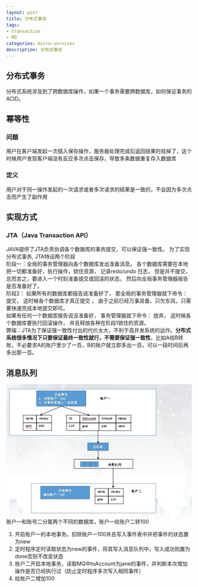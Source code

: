 ```yaml
---
layout: post
title: 分布式事务
tags:
- transaction
- MQ
categories: micro-services
description: 分布式事务
---
```

## 分布式事务
分布式系统涉及到了跨数据库操作，如果一个事务需要跨数据库，如何保证事务的ACID。

<!-- more -->

## 幂等性
### 问题
用户在客户端发起一次插入保存操作，服务器处理完成后返回结果时挂掉了，这个时候用户发现客户端没有反应多次点击保存，导致多条数据重复存入数据库  
### 定义 
用户对于同一操作发起的一次请求或者多次请求的结果是一致的，不会因为多次点击而产生了副作用  

## 实现方式
### JTA（Java Transaction API）  
JAVA提供了JTA负责协调各个数据库的事务提交，可以保证强一致性。 为了实现分布式事务, JTA特设两个阶段  
阶段一：全局的事务管理器向各个数据库发出准备消息。 各个数据库需要在本地把一切都准备好，执行操作，锁住资源， 记录redo/undo 日志， 但是并不提交， 总而言之，要进入一个时刻准备提交或回滚的状态， 然后向全局事务管理器报告是否准备好了。  
阶段2： 如果所有的数据库都报告说准备好了， 那全局的事务管理器就下命令： 提交， 这时候各个数据库才真正提交 ， 由于之前已经万事具备，只欠东风，只需要快速完成本地提交即可。  
如果有任何一个数据库报告说没准备好， 事务管理器就下命令： 放弃， 这时候各个数据库要执行回滚操作， 并且释放各种在阶段1锁住的资源。  
弊端：JTA为了保证强一致性付出的代价太大，不利于高并发系统的运作。**分布式系统很多情况下只要保证最终一致性就行，不需要保证强一致性**，比如A给B转账，不必要求A的账户里少了一百，B的账户就立即多出一百，可以一段时间后再多出那一百。


## 消息队列  
![mq+定时器](\assets\img\distributedTransaction.jpg)
账户一和账号二分属两个不同的数据库，账户一给账户二转100  
1. 开启账户一的本地事务。扣除账户一100并且写入事件表中并把事件的状态置为new  
2. 定时程序定时读取状态为new的事件，将其写入消息队列中，写入成功则置为done否则不改变状态  
3. 账户二开启本地事务，读取MQ中toAccount为jane的事件，并判断本次增加操作是否已经执行过（防止定时程序多次写入相同事件）
4. 给账户二增加100


